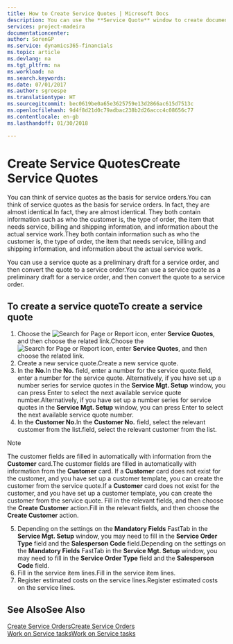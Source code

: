 ```yaml
---
title: How to Create Service Quotes | Microsoft Docs
description: You can use the **Service Quote** window to create documents where you enter information about a service, such as repairs and maintenance, on service items by customer request. You can use a service quote as a preliminary draft for a service order, and then convert the quote to a service order.
services: project-madeira
documentationcenter: 
author: SorenGP
ms.service: dynamics365-financials
ms.topic: article
ms.devlang: na
ms.tgt_pltfrm: na
ms.workload: na
ms.search.keywords: 
ms.date: 07/01/2017
ms.author: sgroespe
ms.translationtype: HT
ms.sourcegitcommit: bec0619be0a65e3625759e13d2866ac615d7513c
ms.openlocfilehash: 9d4f8d21d0c79adbac238b2d26accc4c08656c77
ms.contentlocale: en-gb
ms.lasthandoff: 01/30/2018

---
```

# <a name="create-service-quotes"></a><span data-ttu-id="3a22e-104">Create Service Quotes</span><span class="sxs-lookup"><span data-stu-id="3a22e-104">Create Service Quotes</span></span>
<span data-ttu-id="3a22e-105">You can think of service quotes as the basis for service orders.</span><span class="sxs-lookup"><span data-stu-id="3a22e-105">You can think of service quotes as the basis for service orders.</span></span> <span data-ttu-id="3a22e-106">In fact, they are almost identical.</span><span class="sxs-lookup"><span data-stu-id="3a22e-106">In fact, they are almost identical.</span></span> <span data-ttu-id="3a22e-107">They both contain information such as who the customer is, the type of order, the item that needs service, billing and shipping information, and information about the actual service work.</span><span class="sxs-lookup"><span data-stu-id="3a22e-107">They both contain information such as who the customer is, the type of order, the item that needs service, billing and shipping information, and information about the actual service work.</span></span>
 
<span data-ttu-id="3a22e-108">You can use a service quote as a preliminary draft for a service order, and then convert the quote to a service order.</span><span class="sxs-lookup"><span data-stu-id="3a22e-108">You can use a service quote as a preliminary draft for a service order, and then convert the quote to a service order.</span></span>  
  
## <a name="to-create-a-service-quote"></a><span data-ttu-id="3a22e-109">To create a service quote</span><span class="sxs-lookup"><span data-stu-id="3a22e-109">To create a service quote</span></span>  
1. <span data-ttu-id="3a22e-110">Choose the ![Search for Page or Report](media/ui-search/search_small.png "Search for Page or Report icon") icon, enter **Service Quotes**, and then choose the related link.</span><span class="sxs-lookup"><span data-stu-id="3a22e-110">Choose the ![Search for Page or Report](media/ui-search/search_small.png "Search for Page or Report icon") icon, enter **Service Quotes**, and then choose the related link.</span></span>  
2. <span data-ttu-id="3a22e-111">Create a new service quote.</span><span class="sxs-lookup"><span data-stu-id="3a22e-111">Create a new service quote.</span></span>  
3. <span data-ttu-id="3a22e-112">In the **No.**</span><span class="sxs-lookup"><span data-stu-id="3a22e-112">In the **No.**</span></span> <span data-ttu-id="3a22e-113">field, enter a number for the service quote.</span><span class="sxs-lookup"><span data-stu-id="3a22e-113">field, enter a number for the service quote.</span></span> <span data-ttu-id="3a22e-114">Alternatively, if you have set up a number series for service quotes in the **Service Mgt. Setup** window, you can press Enter to select the next available service quote number.</span><span class="sxs-lookup"><span data-stu-id="3a22e-114">Alternatively, if you have set up a number series for service quotes in the **Service Mgt. Setup** window, you can press Enter to select the next available service quote number.</span></span>  
4. <span data-ttu-id="3a22e-115">In the **Customer No.**</span><span class="sxs-lookup"><span data-stu-id="3a22e-115">In the **Customer No.**</span></span>  <span data-ttu-id="3a22e-116">field, select the relevant customer from the list.</span><span class="sxs-lookup"><span data-stu-id="3a22e-116">field, select the relevant customer from the list.</span></span>  

  > [!Note]  
  >  <span data-ttu-id="3a22e-117">The customer fields are filled in automatically with information from the **Customer** card.</span><span class="sxs-lookup"><span data-stu-id="3a22e-117">The customer fields are filled in automatically with information from the **Customer** card.</span></span> <span data-ttu-id="3a22e-118">If a **Customer** card does not exist for the customer, and you have set up a customer template, you can create the customer from the service quote.</span><span class="sxs-lookup"><span data-stu-id="3a22e-118">If a **Customer** card does not exist for the customer, and you have set up a customer template, you can create the customer from the service quote.</span></span> <span data-ttu-id="3a22e-119">Fill in the relevant fields, and then choose the **Create Customer** action.</span><span class="sxs-lookup"><span data-stu-id="3a22e-119">Fill in the relevant fields, and then choose the **Create Customer** action.</span></span>  
  
5. <span data-ttu-id="3a22e-120">Depending on the settings on the **Mandatory Fields** FastTab in the **Service Mgt. Setup** window, you may need to fill in the **Service Order Type** field and the **Salesperson Code** field.</span><span class="sxs-lookup"><span data-stu-id="3a22e-120">Depending on the settings on the **Mandatory Fields** FastTab in the **Service Mgt. Setup** window, you may need to fill in the **Service Order Type** field and the **Salesperson Code** field.</span></span>  
6. <span data-ttu-id="3a22e-121">Fill in the service item lines.</span><span class="sxs-lookup"><span data-stu-id="3a22e-121">Fill in the service item lines.</span></span>  
7. <span data-ttu-id="3a22e-122">Register estimated costs on the service lines.</span><span class="sxs-lookup"><span data-stu-id="3a22e-122">Register estimated costs on the service lines.</span></span>  
  
## <a name="see-also"></a><span data-ttu-id="3a22e-123">See Also</span><span class="sxs-lookup"><span data-stu-id="3a22e-123">See Also</span></span>  
[<span data-ttu-id="3a22e-124">Create Service Orders</span><span class="sxs-lookup"><span data-stu-id="3a22e-124">Create Service Orders</span></span>](service-how-to-create-service-orders.md)  
[<span data-ttu-id="3a22e-125">Work on Service tasks</span><span class="sxs-lookup"><span data-stu-id="3a22e-125">Work on Service tasks</span></span>](service-how-to-work-on-service-tasks.md)  

 

